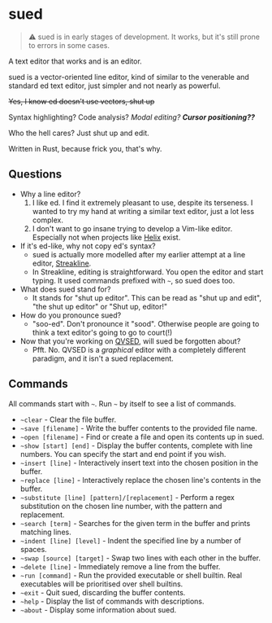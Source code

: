 # sued

> ⚠️ sued is in early stages of development.
> It works, but it's still prone to errors in some cases.

A text editor that works and is an editor.

sued is a vector-oriented line editor, kind of similar to the venerable and
standard ed text editor, just simpler and not nearly as powerful.

~~Yes, I know ed doesn't use vectors, shut up~~

Syntax highlighting? Code analysis? *Modal editing?* ***Cursor positioning??***

Who the hell cares? Just shut up and edit.

Written in Rust, because frick you, that's why.

## Questions

+ Why a line editor?
    1. I like ed. I find it extremely pleasant to use, despite its terseness. I
      wanted to try my hand at writing a similar text editor, just a lot less
      complex.
    2. I don't want to go insane trying to develop a Vim-like editor. Especially
      not when projects like [Helix](https://github.com/helix-editor/helix)
      exist.
+ If it's ed-like, why not copy ed's syntax?
  + sued is actually more modelled after my earlier attempt at a line editor,
    [Streakline](https://github.com/That1M8Head/Streakline).
  + In Streakline, editing is straightforward. You open the editor and start
    typing. It used commands prefixed with `~`, so sued does too.
+ What does sued stand for?
  + It stands for "shut up editor". This can be read as "shut up and edit", "the shut up editor"
    or "Shut up, editor!"
+ How do you pronounce sued?
  + "soo-ed". Don't pronounce it "sood". Otherwise people are going to think
    a text editor's going to go to court(!)
+ Now that you're working on [QVSED](https://github.com/That1M8Head/QVSED),
  will sued be forgotten about?
  + Pfft. No. QVSED is a *graphical* editor with a completely different paradigm,
    and it isn't a sued replacement.

## Commands

All commands start with `~`. Run `~` by itself to see a list of commands.

+ `~clear` - Clear the file buffer.
+ `~save [filename]` - Write the buffer contents to the provided file name.
+ `~open [filename]` - Find or create a file and open its contents up in sued.
+ `~show [start] [end]` - Display the buffer contents, complete with line numbers. You can specify the start and end point if you wish.
+ `~insert [line]` - Interactively insert text into the chosen position in the buffer.
+ `~replace [line]` - Interactively replace the chosen line's contents in the buffer.
+ `~substitute [line] [pattern]/[replacement]` - Perform a regex substitution on the chosen line number, with the pattern and replacement.
+ `~search [term]` - Searches for the given term in the buffer and prints matching lines.
+ `~indent [line] [level]` - Indent the specified line by a number of spaces.
+ `~swap [source] [target]` - Swap two lines with each other in the buffer.
+ `~delete [line]` - Immediately remove a line from the buffer.
+ `~run [command]` - Run the provided executable or shell builtin. Real executables will be prioritised over shell builtins.
+ `~exit` - Quit sued, discarding the buffer contents.
+ `~help` - Display the list of commands with descriptions.
+ `~about` - Display some information about sued.

